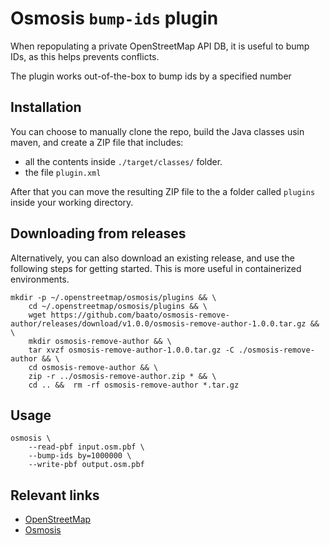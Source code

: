 # Osmosis `bump-ids` plugin 

When repopulating a private OpenStreetMap API DB, it is useful to bump IDs, as this helps prevents conflicts.

The plugin works out-of-the-box to bump ids by a specified number

## Installation

You can choose to manually clone the repo, build the Java classes usin maven, and create a ZIP file that includes:
 
 - all the contents inside `./target/classes/` folder.
 - the file `plugin.xml`

After that you can move the resulting ZIP file to the a folder called `plugins` inside your working directory.

## Downloading from releases 

Alternatively, you can also download an existing release, and use the following steps for getting started. This is more useful in containerized environments.

```
mkdir -p ~/.openstreetmap/osmosis/plugins && \
    cd ~/.openstreetmap/osmosis/plugins && \
    wget https://github.com/baato/osmosis-remove-author/releases/download/v1.0.0/osmosis-remove-author-1.0.0.tar.gz && \
    mkdir osmosis-remove-author && \
    tar xvzf osmosis-remove-author-1.0.0.tar.gz -C ./osmosis-remove-author && \
    cd osmosis-remove-author && \
    zip -r ../osmosis-remove-author.zip * && \
    cd .. &&  rm -rf osmosis-remove-author *.tar.gz 

```



## Usage
```
osmosis \
    --read-pbf input.osm.pbf \
    --bump-ids by=1000000 \
    --write-pbf output.osm.pbf
```


## Relevant links 
* [OpenStreetMap](http://www.openstreetmap.org/)
* [Osmosis](http://wiki.openstreetmap.org/wiki/Osmosis)


